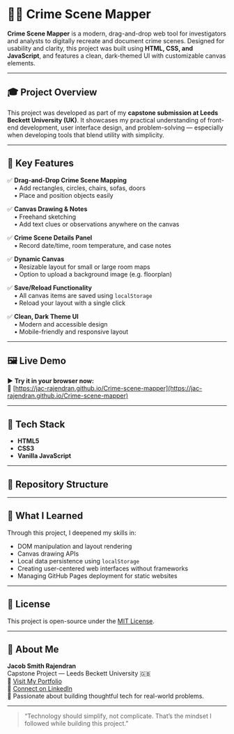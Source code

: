 # 🕵️‍♂️ Crime Scene Mapper

**Crime Scene Mapper** is a modern, drag-and-drop web tool for investigators and analysts to digitally recreate and document crime scenes. Designed for usability and clarity, this project was built using **HTML, CSS, and JavaScript**, and features a clean, dark-themed UI with customizable canvas elements.

---

## 🎓 Project Overview

This project was developed as part of my **capstone submission at Leeds Beckett University (UK)**. It showcases my practical understanding of front-end development, user interface design, and problem-solving — especially when developing tools that blend utility with simplicity.

---

## 🌟 Key Features

✅ **Drag-and-Drop Crime Scene Mapping**  
&nbsp;&nbsp;&nbsp;&nbsp;• Add rectangles, circles, chairs, sofas, doors  
&nbsp;&nbsp;&nbsp;&nbsp;• Place and position objects easily

✅ **Canvas Drawing & Notes**  
&nbsp;&nbsp;&nbsp;&nbsp;• Freehand sketching  
&nbsp;&nbsp;&nbsp;&nbsp;• Add text clues or observations anywhere on the canvas

✅ **Crime Scene Details Panel**  
&nbsp;&nbsp;&nbsp;&nbsp;• Record date/time, room temperature, and case notes

✅ **Dynamic Canvas**  
&nbsp;&nbsp;&nbsp;&nbsp;• Resizable layout for small or large room maps  
&nbsp;&nbsp;&nbsp;&nbsp;• Option to upload a background image (e.g. floorplan)

✅ **Save/Reload Functionality**  
&nbsp;&nbsp;&nbsp;&nbsp;• All canvas items are saved using `localStorage`  
&nbsp;&nbsp;&nbsp;&nbsp;• Reload your layout with a single click

✅ **Clean, Dark Theme UI**  
&nbsp;&nbsp;&nbsp;&nbsp;• Modern and accessible design  
&nbsp;&nbsp;&nbsp;&nbsp;• Mobile-friendly and responsive layout

---

## 🖼️ Live Demo

▶️ **Try it in your browser now:**  
🔗 [https://jac-rajendran.github.io/Crime-scene-mapper](https://jac-rajendran.github.io/Crime-scene-mapper)

---

## 🧰 Tech Stack

- **HTML5**
- **CSS3**
- **Vanilla JavaScript**

---

## 📂 Repository Structure


---

## 🧠 What I Learned

Through this project, I deepened my skills in:
- DOM manipulation and layout rendering
- Canvas drawing APIs
- Local data persistence using `localStorage`
- Creating user-centered web interfaces without frameworks
- Managing GitHub Pages deployment for static websites

---

## 📜 License

This project is open-source under the [MIT License](LICENSE).

---

## 🙋 About Me

**Jacob Smith Rajendran**  
Capstone Project — Leeds Beckett University 🇬🇧  
💼 [Visit My Portfolio](https://github.com/jac-rajendran/Jacob-s-portfolio)  
🔗 [Connect on LinkedIn](https://www.linkedin.com/in/jacob-smith-rajendran-678316244/)  
🧠 Passionate about building thoughtful tech for real-world problems.

---

> “Technology should simplify, not complicate. That’s the mindset I followed while building this project.”
